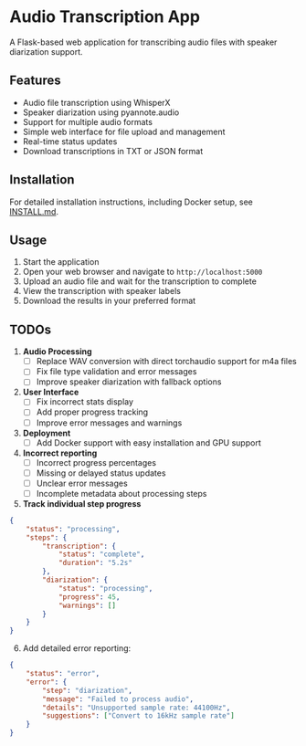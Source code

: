 # Audio Transcription App

A Flask-based web application for transcribing audio files with speaker diarization support.

## Features

- Audio file transcription using WhisperX
- Speaker diarization using pyannote.audio
- Support for multiple audio formats
- Simple web interface for file upload and management
- Real-time status updates
- Download transcriptions in TXT or JSON format

## Installation

For detailed installation instructions, including Docker setup, see [INSTALL.md](INSTALL.md).

## Usage

1. Start the application
2. Open your web browser and navigate to `http://localhost:5000`
3. Upload an audio file and wait for the transcription to complete
4. View the transcription with speaker labels
5. Download the results in your preferred format

## TODOs

1. **Audio Processing**
   - [ ] Replace WAV conversion with direct torchaudio support for m4a files
   - [ ] Fix file type validation and error messages
   - [ ] Improve speaker diarization with fallback options

2. **User Interface**
   - [ ] Fix incorrect stats display
   - [ ] Add proper progress tracking
   - [ ] Improve error messages and warnings

3. **Deployment**
   - [ ] Add Docker support with easy installation and GPU support

4. **Incorrect reporting**
   - [ ] Incorrect progress percentages
   - [ ] Missing or delayed status updates
   - [ ] Unclear error messages
   - [ ] Incomplete metadata about processing steps

5. **Track individual step progress**
```json
{
    "status": "processing",
    "steps": {
        "transcription": {
            "status": "complete",
            "duration": "5.2s"
        },
        "diarization": {
            "status": "processing",
            "progress": 45,
            "warnings": []
        }
    }
}
```

6. Add detailed error reporting:
```json
{
    "status": "error",
    "error": {
        "step": "diarization",
        "message": "Failed to process audio",
        "details": "Unsupported sample rate: 44100Hz",
        "suggestions": ["Convert to 16kHz sample rate"]
    }
}
```